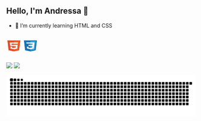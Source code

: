 ## Hello, I'm Andressa 👋

- 🌱 I’m currently learning HTML and CSS 


<div style="display: inline_block"><br>
  <img align="center" alt="Andressa-HTML" height="30" width="40" src="https://raw.githubusercontent.com/devicons/devicon/master/icons/html5/html5-original.svg">
  <img align="center" alt="Andressa-CSS" height="30" width="40" src="https://raw.githubusercontent.com/devicons/devicon/master/icons/css3/css3-original.svg">

</div>

##

<div>
  <a href="https://www.linkedin.com/in/andressampontes/" target="_blank"><img src="https://img.shields.io/badge/LinkedIn-0A66C2?style=for-the-badge&logo=linkedin&logoColor=white" target="_blank"></a> 
  <a href="https://www.behance.net/andressampontes" target="_blank"><img src="https://img.shields.io/badge/-Behance-1769FF?style=for-the-badge&logo=behance&logoColor=white" target="_blank"></a> 
</div>

![Snake animation](https://github.com/andressampontes/andressampontes/blob/main/github-user-contribution.svg)

